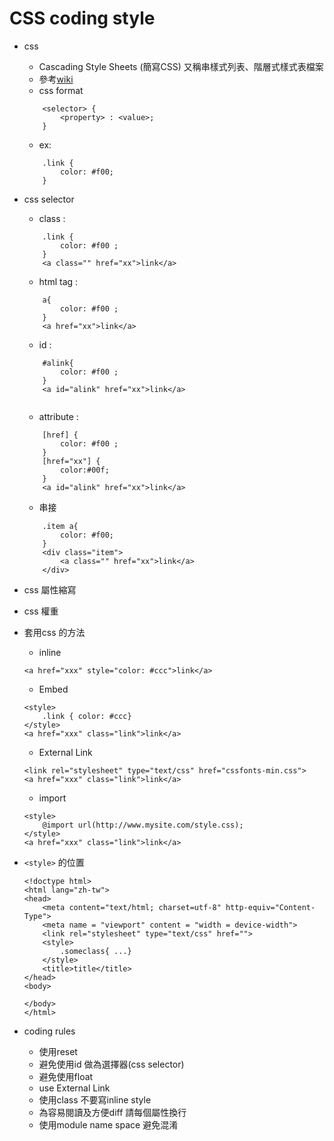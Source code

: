CSS coding style
==========================
* css
	- Cascading Style Sheets (簡寫CSS) 又稱串樣式列表、階層式樣式表檔案
	- 參考<a href="http://zh.wikipedia.org/wiki/%E5%B1%82%E5%8F%A0%E6%A0%B7%E5%BC%8F%E8%A1%A8">wiki</a>
	- css format 
	```
		<selector> {
			<property> : <value>;
		}
	```
	- ex:
	```
		.link {
			color: #f00;
		}
	```
* css selector
	- class : 
	``` 
		.link {  
			color: #f00 ;
		}
		<a class="" href="xx">link</a>
	```
	- html tag :
	```
		a{
			color: #f00 ;
		}
		<a href="xx">link</a>
	```
	- id :
	```
		#alink{
			color: #f00 ;
		}
		<a id="alink" href="xx">link</a>
		
	```
	- attribute :
	```
		[href] {
			color: #f00 ;
		}
		[href="xx"] {
			color:#00f;
		}
		<a id="alink" href="xx">link</a>
	```
	- 串接
	```
		.item a{ 
			color: #f00;
		}
		<div class="item">
			<a class="" href="xx">link</a>
		</div>
	```
* css 屬性縮寫
* css 權重

* 套用css 的方法
    - inline 
    ```
    <a href="xxx" style="color: #ccc">link</a>
    ```
    - Embed
    ```
    <style>
        .link { color: #ccc}
    </style>
    <a href="xxx" class="link">link</a>
    ```
    - External Link
    ```
    <link rel="stylesheet" type="text/css" href="cssfonts-min.css">
    <a href="xxx" class="link">link</a>
    ```
    - import
    ```
    <style> 
        @import url(http://www.mysite.com/style.css); 
    </style>
    <a href="xxx" class="link">link</a>
    ```
*  ```<style>``` 的位置
    ```
    <!doctype html>
    <html lang="zh-tw">
    <head>
	    <meta content="text/html; charset=utf-8" http-equiv="Content-Type">
	    <meta name = "viewport" content = "width = device-width">
	    <link rel="stylesheet" type="text/css" href="">	
        <style>
            .someclass{ ...}
	    </style>
	    <title>title</title>
	</head> 
    <body>
 
    </body>
    </html>
    ```

* coding rules
	- 使用reset
	- 避免使用id 做為選擇器(css selector)
	- 避免使用float
	- use External Link 
	- 使用class 不要寫inline style
	- 為容易閱讀及方便diff 請每個屬性換行
	- 使用module name space 避免混淆
     
